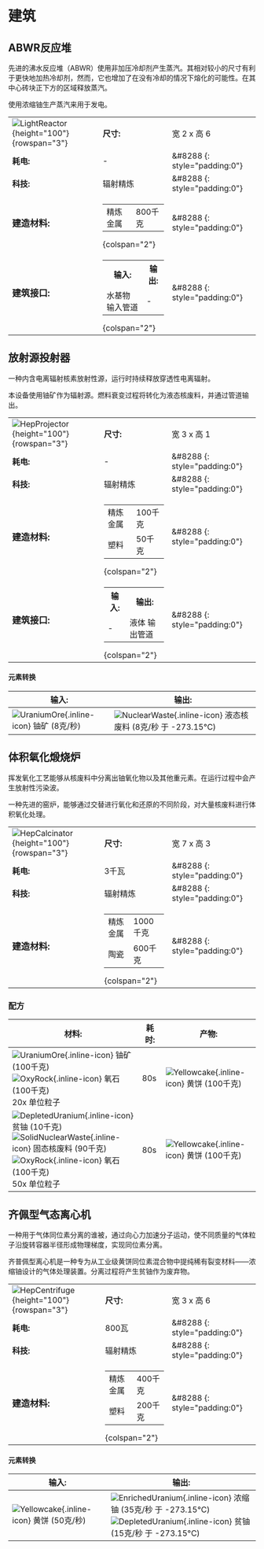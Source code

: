 # 建筑
## ABWR反应堆
先进的沸水反应堆（ABWR）使用非加压冷却剂产生蒸汽。其相对较小的尺寸有利于更快地加热冷却剂，然而，它也增加了在没有冷却的情况下熔化的可能性。在其中心砖块正下方的区域释放蒸汽。

使用浓缩铀生产蒸汽来用于发电。

| | | |
|-|-|-|
| ![LightReactor](/assets/images/buildings/LightReactor.png){height="100"} {rowspan="3"}|**尺寸:** | 宽 2 x 高 6|
|**耗电:**|  -  |&#8288 {: style="padding:0"}|
|**科技:**| 辐射精炼|&#8288 {: style="padding:0"}| 
|**<font size="+1">建造材料:</font>**|<table><tr><td>精炼金属</td><td>800千克</td></tr></table> {colspan="2"} |&#8288 {: style="padding:0"}|
| **<font size="+1">建筑接口:</font>** |<table><tr><th>输入:</th><th>输出:</th></tr><tr><td>水基物 输入管道</td><td>-</td></tr></table> {colspan="2"}|&#8288 {: style="padding:0"}|


## 放射源投射器
一种内含电离辐射核素放射性源，运行时持续释放穿透性电离辐射。

本设备使用铀矿作为辐射源。燃料衰变过程将转化为液态核废料，并通过管道输出。

| | | |
|-|-|-|
| ![HepProjector](/assets/images/buildings/HepProjector.png){height="100"} {rowspan="3"}|**尺寸:** | 宽 3 x 高 1|
|**耗电:**|  -  |&#8288 {: style="padding:0"}|
|**科技:**| 辐射精炼|&#8288 {: style="padding:0"}| 
|**<font size="+1">建造材料:</font>**|<table><tr><td>精炼金属</td><td>100千克</td></tr><tr><td>塑料</td><td>50千克</td></tr></table> {colspan="2"} |&#8288 {: style="padding:0"}|
| **<font size="+1">建筑接口:</font>** |<table><tr><th>输入:</th><th>输出:</th></tr><tr><td>-</td><td>液体 输出管道</td></tr></table> {colspan="2"}|&#8288 {: style="padding:0"}|

#### 元素转换
|输入:|输出:|
|-|-|
| ![UraniumOre](/assets/images/elements/UraniumOre.png){.inline-icon} 铀矿 (8克/秒)<br>| ![NuclearWaste](/assets/images/elements/NuclearWaste.png){.inline-icon} 液态核废料 (8克/秒 于 -273.15°C)<br>|



## 体积氧化煅烧炉
挥发氧化工艺能够从核废料中分离出铀氧化物以及其他重元素。在运行过程中会产生放射性污染波。

一种先进的窑炉，能够通过交替进行氧化和还原的不同阶段，对大量核废料进行体积氧化处理。

| | | |
|-|-|-|
| ![HepCalcinator](/assets/images/buildings/HepCalcinator.png){height="100"} {rowspan="3"}|**尺寸:** | 宽 7 x 高 3|
|**耗电:**| 3千瓦 |&#8288 {: style="padding:0"}|
|**科技:**| 辐射精炼|&#8288 {: style="padding:0"}| 
|**<font size="+1">建造材料:</font>**|<table><tr><td>精炼金属</td><td>1000千克</td></tr><tr><td>陶瓷</td><td>600千克</td></tr></table> {colspan="2"} |&#8288 {: style="padding:0"}|

### 配方
|材料:| 耗时: | 产物:|
|-|-|-|
| ![UraniumOre](/assets/images/elements/UraniumOre.png){.inline-icon} 铀矿 (100千克)<br> ![OxyRock](/assets/images/elements/OxyRock.png){.inline-icon} 氧石 (100千克)<br>20x 单位粒子<br>|80s| ![Yellowcake](/assets/images/elements/Yellowcake.png){.inline-icon} 黄饼 (100千克)<br>|
| ![DepletedUranium](/assets/images/elements/DepletedUranium.png){.inline-icon} 贫铀 (10千克)<br> ![SolidNuclearWaste](/assets/images/elements/SolidNuclearWaste.png){.inline-icon} 固态核废料 (90千克)<br> ![OxyRock](/assets/images/elements/OxyRock.png){.inline-icon} 氧石 (100千克)<br>50x 单位粒子<br>|80s| ![Yellowcake](/assets/images/elements/Yellowcake.png){.inline-icon} 黄饼 (100千克)<br>|



## 齐佩型气态离心机
一种用于气体同位素分离的谁被，通过向心力加速分子运动，使不同质量的气体粒子沿旋转容器半径形成物理梯度，实现同位素分离。

齐普佩型离心机是一种专为从工业级黄饼同位素混合物中提纯稀有裂变材料——浓缩铀设计的气体处理装置。分离过程将产生贫铀作为废弃物。

| | | |
|-|-|-|
| ![HepCentrifuge](/assets/images/buildings/HepCentrifuge.png){height="100"} {rowspan="3"}|**尺寸:** | 宽 3 x 高 6|
|**耗电:**| 800瓦 |&#8288 {: style="padding:0"}|
|**科技:**| 辐射精炼|&#8288 {: style="padding:0"}| 
|**<font size="+1">建造材料:</font>**|<table><tr><td>精炼金属</td><td>400千克</td></tr><tr><td>塑料</td><td>200千克</td></tr></table> {colspan="2"} |&#8288 {: style="padding:0"}|

#### 元素转换
|输入:|输出:|
|-|-|
| ![Yellowcake](/assets/images/elements/Yellowcake.png){.inline-icon} 黄饼 (50克/秒)<br>| ![EnrichedUranium](/assets/images/elements/EnrichedUranium.png){.inline-icon} 浓缩铀 (35克/秒 于 -273.15°C)<br> ![DepletedUranium](/assets/images/elements/DepletedUranium.png){.inline-icon} 贫铀 (15克/秒 于 -273.15°C)<br>|



